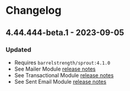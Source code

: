 # Changelog

## 4.44.444-beta.1 - 2023-09-05

### Updated

- Requires `barrelstrength/sprout:4.1.0`
- See Mailer Module [release notes][#410mailer]
- See Transactional Module [release notes][#410transactional]
- See Sent Email Module [release notes][#410sentemail]

[#410mailer]: https://github.com/barrelstrength/sprout/blob/v4.1.0/CHANGELOG/CHANGELOG-MAILER.md
[#410transactional]: https://github.com/barrelstrength/sprout/blob/v4.1.0/CHANGELOG/CHANGELOG-TRANSACTIONAL.md
[#410sentemail]: https://github.com/barrelstrength/sprout/blob/v4.1.0/CHANGELOG/CHANGELOG-SENT-EMAIL.md


